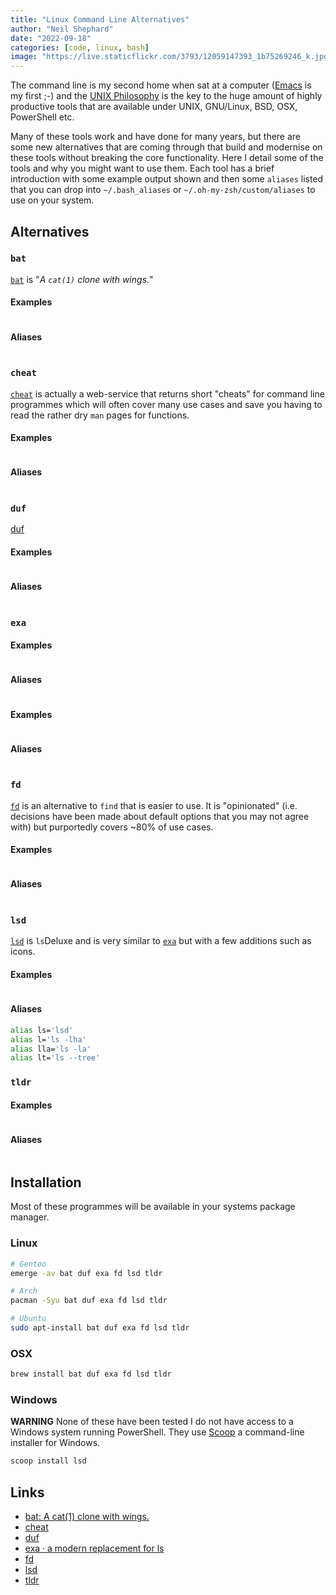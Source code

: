 ```yaml
---
title: "Linux Command Line Alternatives"
author: "Neil Shephard"
date: "2022-09-18"
categories: [code, linux, bash]
image: "https://live.staticflickr.com/3793/12059147393_1b75269246_k.jpg"
---
```


The command line is my second home when sat at a computer ([Emacs](https://www.gnu.org/software/emacs/) is my first ;-)
and the [UNIX Philosophy](https://en.wikipedia.org/wiki/Unix_philosophy) is the key to the huge amount of highly
productive tools that are available under UNIX, GNU/Linux, BSD, OSX, PowerShell etc.

Many of these tools work and have done for many years, but there are some new alternatives that are coming through that
build and modernise on these tools without breaking the core functionality. Here I detail some of the tools and why you
might want to use them. Each tool has a brief introduction with some example output shown and then some `aliases` listed
that you can drop into `~/.bash_aliases` or `~/.oh-my-zsh/custom/aliases` to use on your system.


## Alternatives

### `bat`

[`bat`](https://github.com/sharkdp/bat) is "_A `cat(1)` clone with wings._"


#### Examples

``` bash

```
#### Aliases

``` bash

```

### `cheat`

[`cheat`](https://opensource.com/article/22/6/linux-cheat-command) is actually a web-service that returns short "cheats"
for command line programmes which will often cover many use cases and save you having to read the rather dry `man` pages
for functions.

#### Examples

``` bash

```
#### Aliases

``` bash

```

### `duf`

[duf](https://github.com/muesli/duf)

#### Examples

``` bash

```
#### Aliases

``` bash

```

### `exa`

#### Examples

``` bash

```
#### Aliases

``` bash

```

#### Examples

``` bash

```
#### Aliases

``` bash

```

### `fd`

[`fd`](https://github.com/sharkdp/fd) is an alternative to `find` that is easier to use. It is "opinionated"
(i.e. decisions have been made about default options that you may not agree with) but purportedly covers ~80% of use
cases.

#### Examples

``` bash

```
#### Aliases

``` bash

```

### `lsd`

[`lsd`](https://github.com/Peltoche/lsd) is `ls`Deluxe and is very similar to [`exa`](#exa) but with a few additions
such as icons.

#### Examples

``` bash

```

#### Aliases

``` bash
alias ls='lsd'
alias l='ls -lha'
alias lla='ls -la'
alias lt='ls --tree'
```

### `tldr`


#### Examples

``` bash

```

#### Aliases

``` bash

```

## Installation

Most of these programmes will be available in your systems package manager.

### Linux

``` bash
# Gentoo
emerge -av bat duf exa fd lsd tldr

# Arch
pacman -Syu bat duf exa fd lsd tldr

# Ubuntu
sudo apt-install bat duf exa fd lsd tldr
```

### OSX

``` bash
brew install bat duf exa fd lsd tldr
```

### Windows

**WARNING** None of these have been tested I do not have access to a Windows system running PowerShell. They use
[Scoop](https://scoop.sh/) a command-line installer for Windows.

``` bash
scoop install lsd
```

## Links

* [bat: A cat(1) clone with wings.](https://github.com/sharkdp/bat)
* [cheat](https://opensource.com/article/22/6/linux-cheat-command)
* [duf](https://github.com/muesli/duf)
* [exa · a modern replacement for ls](https://the.exa.website/)
* [fd](https://github.com/sharkdp/fd)
* [lsd](https://github.com/Peltoche/lsd)
* [tldr](https://tldr.sh/)
